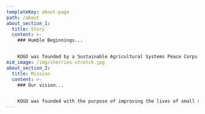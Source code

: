 ```yaml
---
templateKey: about-page
path: /about
about_section_1:
  title: Story
  content: >-
    ### Humble Beginnings...


    KOGO was founded by a Sustainable Agricultural Systems Peace Corps Volunteer in Panama in 2019. It is a green small business that keeps the wellbeing of the world and its inhabitants as its utmost priority. KOGO currently operates out of Los Angeles, California using e-commerce to sell its products. The founder travels frequently to Panama to survey production, ensure quality, and establish meaningful relationships with small scale farmers.
mid_image: /img/cherries-stretch.jpg
about_section_2:
  title: Mission
  content: >-
    ### Our vision...


    KOGO was founded with the purpose of improving the lives of small scale farmers in developing third world countries and improving the environment. KOGO strives to provide consumers with an eco-friendly product that improves brain function, bodily health, and energy. Through sustainable fair trade sourcing methods KOGO stands on the front line of superfoods as a product that is super-good for everyone involved.
---
```

